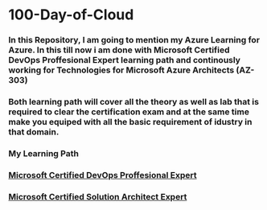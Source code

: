 # 100-Day-of-Cloud
### In this Repository, I am going to mention my Azure Learning for Azure. In this till now i am done with Microsoft Certified DevOps Proffesional Expert learning path and continously working for Technologies for Microsoft Azure Architects (AZ-303)


### Both learning path will cover all the theory as well as lab that is required to clear the certification exam and at the same time make you equiped with all the basic requirement of idustry in that domain.

### **My Learning Path**

### [Microsoft Certified DevOps Proffesional Expert](https://github.com/sauravraghuvanshi/100-Day-of-Azure/tree/main/Microsoft%20Certified%20DevOps%20Engineer%20Expert)
### [Microsoft Certified Solution Architect Expert](https://github.com/sauravraghuvanshi/100-Day-of-Azure/tree/main/Microsoft%20Certified%20Solution%20Architect%20Expert)







